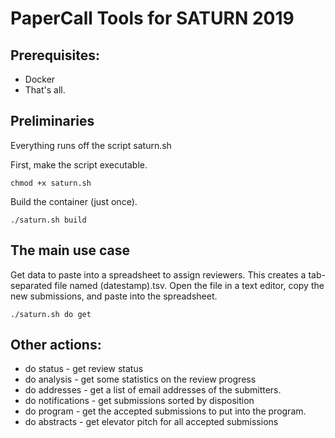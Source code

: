 # PaperCall Tools for SATURN 2019

## Prerequisites:

- Docker
- That's all.

## Preliminaries

Everything runs off the script saturn.sh

First, make the script executable.

```
chmod +x saturn.sh
```

Build the container (just once).

```
./saturn.sh build
```

## The main use case
Get data to paste into a spreadsheet to assign reviewers. This creates a tab-separated file named (datestamp).tsv. Open the file in a text editor, copy the new submissions, and paste into the spreadsheet.

```
./saturn.sh do get
```


## Other actions:

- do status - get review status
- do analysis - get some statistics on the review progress
- do addresses - get a list of email addresses of the submitters.
- do notifications - get submissions sorted by disposition
- do program - get the accepted submissions to put into the program.
- do abstracts - get elevator pitch for all accepted submissions
